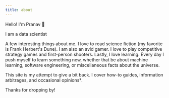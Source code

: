 ```yaml
---
title: about
---
```

Hello! I'm Pranav 👋

I am a data scientist 



A few interesting things about me. I love to read science fiction (my favorite is Frank Herbert's Dune). I am also an avid gamer. I love to play competitive strategy games and first-person shooters. Lastly, I love learning. Every day I push myself to learn something new, whether that be about machine learning, software engineering, or miscellaneous facts about the universe.

This site is my attempt to give a bit back. I cover how-to guides, information arbitrages, and occasional opinions².

Thanks for dropping by!